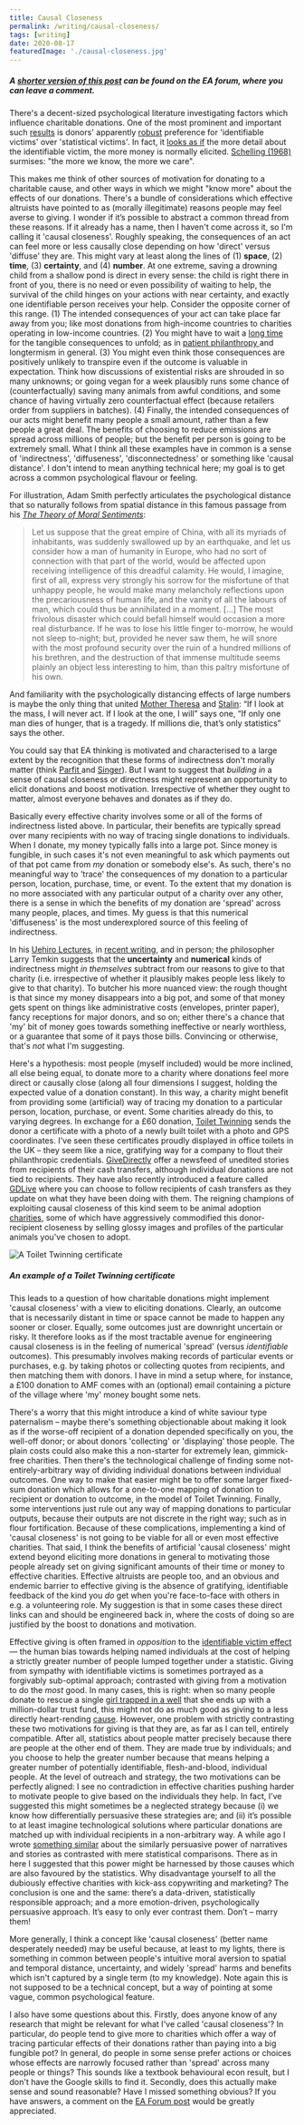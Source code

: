 ```yaml
---
title: Causal Closeness
permalink: /writing/causal-closeness/
tags: [writing]
date: 2020-08-17
featuredImage: './causal-closeness.jpg'
---
```


##### A [shorter version of this post](https://forum.effectivealtruism.org/posts/unXxZAZGkxr9mscAG/eliciting-donations-through-causal-closeness) can be found on the EA forum, where you can leave a comment.

There's a decent-sized psychological literature investigating factors which influence charitable donations. One of the most prominent and important such [results](https://link.springer.com/article/10.1023/A:1007740225484) is donors' apparently [robust](http://citeseerx.ist.psu.edu/viewdoc/download?doi=10.1.1.565.1812&rep=rep1&type=pdf) preference for 'identifiable victims' over 'statistical victims'. In fact, it [looks as if](https://www.andrew.cmu.edu/user/gl20/GeorgeLoewenstein/Papers_files/pdf/identifiable-victim.pdf) the more detail about the identifiable victim, the more money is normally elicited. [Schelling (1968)](https://repository.library.georgetown.edu/handle/10822/762904) surmises: "the more we know, the more we care".

This makes me think of other sources of motivation for donating to a charitable cause, and other ways in which we might "know more" about the effects of our donations. There's a bundle of considerations which effective altruists have pointed to as (morally illegitimate) reasons people may feel averse to giving. I wonder if it’s possible to abstract a common thread from these reasons. If it already has a name, then I haven't come across it, so I'm calling it 'causal closeness'. Roughly speaking, the consequences of an act can feel more or less causally close depending on how 'direct' versus 'diffuse' they are. This might vary at least along the lines of (1) **space**, (2) **time**, (3) **certainty**, and (4) **number**. At one extreme, saving a drowning child from a shallow pond is direct in every sense: the child is right there in front of you, there is no need or even possibility of waiting to help, the survival of the child hinges on your actions with near certainty, and exactly one identifiable person receives your help. Consider the opposite corner of this range. (1) The intended consequences of your act can take place far away from you; like most donations from high-income countries to charities operating in low-income countries. (2) You might have to wait a [long time](https://www.historynet.com/ben-franklins-gift-keeps-giving.htm) for the tangible consequences to unfold; as in [patient philanthropy ](https://forum.effectivealtruism.org/posts/amdReARfSvgf5PpKK/phil-trammell-philanthropy-timing-and-the-hinge-of-history)and longtermism in general. (3) You might even think those consequences are positively unlikely to transpire even if the outcome is valuable in expectation. Think how discussions of existential risks are shrouded in so many unknowns; or going vegan for a week plausibly runs some chance of (counterfactually) saving many animals from awful conditions, and some chance of having virtually zero counterfactual effect (because retailers order from suppliers in batches). (4) Finally, the intended consequences of our acts might benefit many people a small amount, rather than a few people a great deal. The benefits of choosing to reduce emissions are spread across millions of people; but the benefit per person is going to be extremely small. What I think all these examples have in common is a sense of 'indirectness', 'diffuseness', 'disconnectedness' or something like 'causal distance'. I don't intend to mean anything technical here; my goal is to get across a common psychological flavour or feeling.

For illustration, Adam Smith perfectly articulates the psychological distance that so naturally follows from spatial distance in this famous passage from his *[The Theory of Moral Sentiments](https://www.goodreads.com/book/show/25700.The_Theory_of_Moral_Sentiments)*:

> Let us suppose that the great empire of China, with all its myriads of inhabitants, was suddenly swallowed up by an earthquake, and let us consider how a man of humanity in Europe, who had no sort of connection with that part of the world, would be affected upon receiving intelligence of this dreadful calamity. He would, I imagine, first of all, express very strongly his sorrow for the misfortune of that unhappy people, he would make many melancholy reflections upon the precariousness of human life, and the vanity of all the labours of man, which could thus be annihilated in a moment. […] The most frivolous disaster which could befall himself would occasion a more real disturbance. If he was to lose his little finger to-morrow, he would not sleep to-night; but, provided he never saw them, he will snore with the most profound security over the ruin of a hundred millions of his brethren, and the destruction of that immense multitude seems plainly an object less interesting to him, than this paltry misfortune of his own.

And familiarity with the psychologically distancing effects of large numbers is maybe the only thing that united [Mother Theresa](https://www.goodreads.com/quotes/1354045-if-i-look-at-the-mass-i-will-never-act) and [Stalin](https://quoteinvestigator.com/2010/05/21/death-statistic/): “If I look at the mass, I will never act. If I look at the one, I will” says one, “If only one man dies of hunger, that is a tragedy. If millions die, that’s only statistics” says the other.

You could say that EA thinking is motivated and characterised to a large extent by the recognition that these forms of indirectness don't morally matter (think [Parfit ](https://www.goodreads.com/book/show/327051.Reasons_and_Persons)and [Singer](https://www.utilitarian.net/singer/by/199704--.htm)). But I want to suggest that *building in* a sense of causal closeness or directness might represent an opportunity to elicit donations and boost motivation. Irrespective of whether they ought to matter, almost everyone behaves and donates as if they do.

Basically every effective charity involves some or all of the forms of indirectness listed above. In particular, their benefits are typically spread over many recipients with no way of tracing single donations to individuals. When I donate, my money typically falls into a large pot. Since money is fungible, in such cases it's not even meaningful to ask which payments out of that pot came from *my* donation or somebody else's. As such, there's no meaningful way to 'trace' the consequences of my donation to a particular person, location, purchase, time, or event. To the extent that my donation is no more associated with any particular output of a charity over any other, there is a sense in which the benefits of my donation are 'spread' across many people, places, and times. My guess is that this numerical 'diffuseness' is the most underexplored source of this feeling of indirectness.

In his [Uehiro Lectures](https://www.practicalethics.ox.ac.uk/uehiro-lectures-2017#tab-420616), in [recent writing](http://www.jpe.ox.ac.uk/papers/being-good-in-a-world-of-need-some-empirical-worries-and-an-uncomfortable-philosophical-possibility/), and in person; the philosopher Larry Temkin suggests that the **uncertainty** and **numerical** kinds of indirectness might *in themselves* subtract from our reasons to give to that charity (i.e. irrespective of whether it plausibly makes people less likely to give to that charity). To butcher his more nuanced view: the rough thought is that since my money disappears into a big pot, and some of that money gets spent on things like administrative costs (envelopes, printer paper), fancy receptions for major donors, and so on; either there's a chance that 'my' bit of money goes towards something ineffective or nearly worthless, or a guarantee that some of it pays those bills. Convincing or otherwise, that's *not* what I'm suggesting.

Here's a hypothesis: most people (myself included) would be more inclined, all else being equal, to donate more to a charity where donations feel more direct or causally close (along all four dimensions I suggest, holding the expected value of a donation constant). In this way, a charity might benefit from providing some (artificial) way of tracing my donation to a particular person, location, purchase, or event. Some charities already do this, to varying degrees. In exchange for a £60 donation, [Toilet Twinning](https://www.toilettwinning.org/) sends the donor a certificate with a photo of a newly built toilet with a photo and GPS coordinates. I've seen these certificates proudly displayed in office toilets in the UK – they seem like a nice, gratifying way for a company to flout their philanthropic credentials. [GiveDirectly](https://live.givedirectly.org/newsfeed/search?search=Kenya+Covid-19#search) offer a newsfeed of unedited stories from recipients of their cash transfers, although individual donations are not tied to recipients. They have also recently introduced a feature called [GDLive](https://live.givedirectly.org) where you can choose to follow recipients of cash transfers as they update on what they have been doing with them. The reigning champions of exploiting causal closeness of this kind seem to be animal adoption [charities](https://www.thedonkeysanctuary.org.uk/adopt), some of which have aggressively commodified this donor-recipient closeness by selling glossy images and profiles of the particular animals you've chosen to adopt.

![A Toilet Twinning certificate](images/toilet-twin.jpg)

##### An example of a Toilet Twinning certificate

This leads to a question of how charitable donations might implement 'causal closeness' with a view to eliciting donations. Clearly, an outcome that is necessarily distant in time or space cannot be made to happen any sooner or closer. Equally, some outcomes just are downright uncertain or risky. It therefore looks as if the most tractable avenue for engineering causal closeness is in the feeling of numerical 'spread' (versus *identifiable* outcomes). This presumably involves making records of particular events or purchases, e.g. by taking photos or collecting quotes from recipients, and then matching them with donors. I have in mind a setup where, for instance, a £100 donation to AMF comes with an (optional) email containing a picture of the village where 'my' money bought some nets.

There's a worry that this might introduce a kind of white saviour type paternalism – maybe there's something objectionable about making it look as if the worse-off recipient of a donation depended specifically on you, the well-off donor; or about donors 'collecting' or 'displaying' those people. The plain costs could also make this a non-starter for extremely lean, gimmick-free charities. Then there's the technological challenge of finding some not-entirely-arbitrary way of dividing individual donations between individual outcomes. One way to make that easier might be to offer some larger fixed-sum donation which allows for a one-to-one mapping of donation to recipient or donation to outcome, in the model of Toilet Twinning. Finally, some interventions just rule out any way of mapping donations to particular outputs, because their outputs are not discrete in the right way; such as in flour fortification. Because of these complications, implementing a kind of 'causal closeness' is not going to be viable for all or even most effective charities. That said, I think the benefits of artificial 'causal closeness' might extend beyond eliciting more donations in general to motivating those people already set on giving significant amounts of their time or money to effective charities. Effective altruists are people too, and an obvious and endemic barrier to effective giving is the absence of gratifying, identifiable feedback of the kind you *do* get when you're face-to-face with others in e.g. a volunteering role. My suggestion is that in some cases these direct links can and should be engineered back in, where the costs of doing so are justified by the boost to donations and motivation.

Effective giving is often framed in *opposition* to the [identifiable victim effect](https://en.wikipedia.org/wiki/Identifiable_victim_effect) — the human bias towards helping named individuals at the cost of helping a strictly greater number of people lumped together under a statistic. Giving from sympathy with identifiable victims is sometimes portrayed as a forgivably sub-optimal approach; contrasted with giving from a motivation to do the *most* good. In many cases, this is right: when so many people donate to rescue a single [girl trapped in a well](https://en.wikipedia.org/wiki/Rescue_of_Jessica_McClure) that she ends up with a million-dollar trust fund, this might not do as much good as giving to a less directly heart-rending [cause](https://www.givewell.org/charities/top-charities). However, one problem with strictly contrasting these two motivations for giving is that they are, as far as I can tell, entirely compatible. After all, statistics about people matter precisely because there are people at the other end of them. They are made true by individuals; and you choose to help the greater number because that means helping a greater number of potentially identifiable, flesh-and-blood, individual people. At the level of outreach and strategy, the two motivations can be perfectly aligned: I see no contradiction in effective charities pushing harder to motivate people to give based on the individuals they help. In fact, I’ve suggested this might sometimes be a neglected strategy because (i) we know how differentially persuasive these strategies are; and (ii) it’s possible to at least imagine technological solutions where particular donations are matched up with individual recipients in a non-arbitrary way. A while ago I wrote [something similar](https://www.finmoorhouse.com/writing/stories-for-good) about the similarly persuasive power of narratives and stories as contrasted with mere statistical comparisons. There as in here I suggested that this power might be harnessed by those causes which are also favoured by the statistics. Why disadvantage yourself to all the dubiously effective charities with kick-ass copywriting and marketing? The conclusion is one and the same: there’s a data-driven, statistically responsible approach; and a more emotion-driven, psychologically persuasive approach. It’s easy to only ever contrast them. Don’t – marry them!

More generally, I think a concept like 'causal closeness' (better name desperately needed) may be useful because, at least to my lights, there is something in common between people's intuitive moral aversion to spatial and temporal distance, uncertainty, and widely 'spread' harms and benefits which isn't captured by a single term (to my knowledge). Note again this is not supposed to be a technical concept, but a way of pointing at some vague, common psychological feature.

I also have some questions about this. Firstly, does anyone know of any research that might be relevant for what I've called 'causal closeness'? In particular, do people tend to give more to charities which offer a way of tracing particular effects of their donations rather than paying into a big fungible pot? In general, do people in some sense prefer actions or choices whose effects are narrowly focused rather than 'spread' across many people or things? This sounds like a textbook behavioural econ result, but I don't have the Google skills to find it. Secondly, does this actually make sense and sound reasonable? Have I missed something obvious? If you have answers, a comment on the [EA Forum post](https://forum.effectivealtruism.org/posts/unXxZAZGkxr9mscAG/eliciting-donations-through-causal-closeness) would be greatly appreciated.